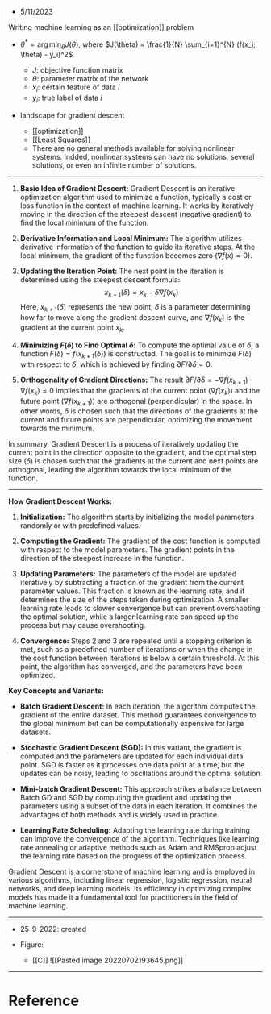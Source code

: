 
- 5/11/2023

Writing machine learning as an [[optimization]] problem
- $\theta^* = \arg\min_{\theta} J(\theta)$, where $J(\theta) = \frac{1}{N} \sum_{i=1}^{N} (f(x_i; \theta) - y_i)^2$
	- $J$: objective function matrix
	- $\theta$: parameter matrix of the network
	- $x_i$: certain feature of data $i$
	- $y_i$: true label of data $i$ 

- landscape for gradient descent
	- [[optimization]]
	- [[Least Squares]]
	- There are no general methods available for solving nonlinear systems. Indded, nonlinear systems can have no solutions, several solutions, or even an infinite number of solutions.

---

1. **Basic Idea of Gradient Descent:**
   Gradient Descent is an iterative optimization algorithm used to minimize a function, typically a cost or loss function in the context of machine learning. It works by iteratively moving in the direction of the steepest descent (negative gradient) to find the local minimum of the function.

2. **Derivative Information and Local Minimum:**
   The algorithm utilizes derivative information of the function to guide its iterative steps. At the local minimum, the gradient of the function becomes zero ($\nabla f(x) = 0$).

3. **Updating the Iteration Point:**
   The next point in the iteration is determined using the steepest descent formula:
$$x_{k+1}(\delta) = x_k - \delta \nabla f(x_k)$$
   Here, $x_{k+1}(\delta)$ represents the new point, $\delta$ is a parameter determining how far to move along the gradient descent curve, and $\nabla f(x_k)$ is the gradient at the current point $x_k$.

4. **Minimizing $F(\delta)$ to Find Optimal $\delta$:**
   To compute the optimal value of $\delta$, a function $F(\delta) = f(x_{k+1}(\delta))$ is constructed. The goal is to minimize $F(\delta)$ with respect to $\delta$, which is achieved by finding $\partial F / \partial \delta = 0$.

5. **Orthogonality of Gradient Directions:**
   The result $\partial F / \partial \delta = - \nabla f(x_{k+1}) \cdot \nabla f(x_k) = 0$ implies that the gradients of the current point ($\nabla f(x_k)$) and the future point ($\nabla f(x_{k+1})$) are orthogonal (perpendicular) in the space. In other words, $\delta$ is chosen such that the directions of the gradients at the current and future points are perpendicular, optimizing the movement towards the minimum.

In summary, Gradient Descent is a process of iteratively updating the current point in the direction opposite to the gradient, and the optimal step size ($\delta$) is chosen such that the gradients at the current and next points are orthogonal, leading the algorithm towards the local minimum of the function.

---

**How Gradient Descent Works:**

1. **Initialization:** The algorithm starts by initializing the model parameters randomly or with predefined values.

2. **Computing the Gradient:** The gradient of the cost function is computed with respect to the model parameters. The gradient points in the direction of the steepest increase in the function.

3. **Updating Parameters:** The parameters of the model are updated iteratively by subtracting a fraction of the gradient from the current parameter values. This fraction is known as the learning rate, and it determines the size of the steps taken during optimization. A smaller learning rate leads to slower convergence but can prevent overshooting the optimal solution, while a larger learning rate can speed up the process but may cause overshooting.

4. **Convergence:** Steps 2 and 3 are repeated until a stopping criterion is met, such as a predefined number of iterations or when the change in the cost function between iterations is below a certain threshold. At this point, the algorithm has converged, and the parameters have been optimized.

**Key Concepts and Variants:**

- **Batch Gradient Descent:** In each iteration, the algorithm computes the gradient of the entire dataset. This method guarantees convergence to the global minimum but can be computationally expensive for large datasets.

- **Stochastic Gradient Descent (SGD):** In this variant, the gradient is computed and the parameters are updated for each individual data point. SGD is faster as it processes one data point at a time, but the updates can be noisy, leading to oscillations around the optimal solution.

- **Mini-batch Gradient Descent:** This approach strikes a balance between Batch GD and SGD by computing the gradient and updating the parameters using a subset of the data in each iteration. It combines the advantages of both methods and is widely used in practice.

- **Learning Rate Scheduling:** Adapting the learning rate during training can improve the convergence of the algorithm. Techniques like learning rate annealing or adaptive methods such as Adam and RMSprop adjust the learning rate based on the progress of the optimization process.

Gradient Descent is a cornerstone of machine learning and is employed in various algorithms, including linear regression, logistic regression, neural networks, and deep learning models. Its efficiency in optimizing complex models has made it a fundamental tool for practitioners in the field of machine learning.

---

- 25-9-2022: created

- Figure:
	- [[C]]
![[Pasted image 20220702193645.png]]


---
# Reference